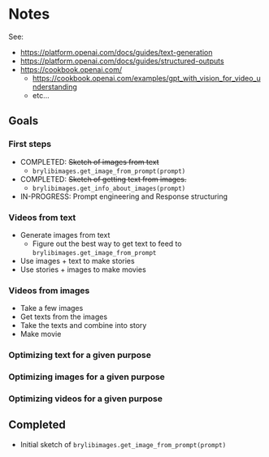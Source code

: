 # Notes

See:
  * https://platform.openai.com/docs/guides/text-generation
  * https://platform.openai.com/docs/guides/structured-outputs
  * https://cookbook.openai.com/
    * https://cookbook.openai.com/examples/gpt_with_vision_for_video_understanding
    * etc...

## Goals

### First steps

* COMPLETED: ~~Sketch of images from text~~
  * `brylibimages.get_image_from_prompt(prompt)`
* COMPLETED: ~~Sketch of getting text from images.~~
  * `brylibimages.get_info_about_images(prompt)`
* IN-PROGRESS: Prompt engineering and Response structuring

### Videos from text

* Generate images from text
  * Figure out the best way to get text to feed to `brylibimages.get_image_from_prompt`
* Use images + text to make stories
* Use stories + images to make movies

### Videos from images

* Take a few images
* Get texts from the images
* Take the texts and combine into story
* Make movie

### Optimizing text for a given purpose

### Optimizing images for a given purpose

### Optimizing videos for a given purpose

## Completed

* Initial sketch of `brylibimages.get_image_from_prompt(prompt)`
